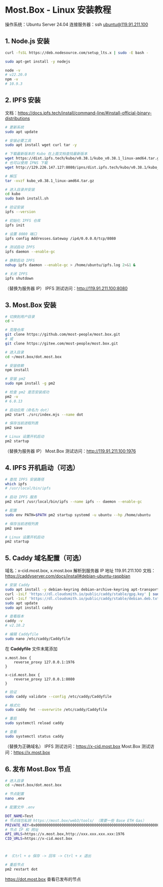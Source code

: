 # Most.Box - Linux 安装教程

操作系统：Ubuntu Server 24.04
连接服务器：ssh ubuntu@119.91.211.100

## 1. Node.js 安装

```bash
curl -fsSL https://deb.nodesource.com/setup_lts.x | sudo -E bash -

sudo apt-get install -y nodejs

node -v
# v22.20.0
npm -v
# 10.9.3
```

## 2. IPFS 安装

文档：https://docs.ipfs.tech/install/command-line/#install-official-binary-distributions

```bash
# 更新系统
sudo apt update

# 安装必要工具
sudo apt install wget curl tar -y

# 下载最新版本的 Kubo 在上面文档查找最新版本
wget https://dist.ipfs.tech/kubo/v0.38.1/kubo_v0.38.1_linux-amd64.tar.gz
# 也可以使用 IPNS 下载
wget http://129.226.147.127:8080/ipns/dist.ipfs.tech/kubo/v0.38.1/kubo_v0.38.1_linux-amd64.tar.gz

# 解压
tar -xvzf kubo_v0.38.1_linux-amd64.tar.gz

# 进入目录并安装
cd kubo
sudo bash install.sh

# 验证安装
ipfs --version

# 初始化 IPFS 仓库
ipfs init

# 设置 8080 端口
ipfs config Addresses.Gateway /ip4/0.0.0.0/tcp/8080

# 测试启动 IPFS
ipfs daemon --enable-gc

# 静默启动 IPFS
nohup ipfs daemon --enable-gc > /home/ubuntu/ipfs.log 2>&1 &

# 关闭 IPFS
ipfs shutdown
```

（替换为服务器 IP）
IPFS 测试访问：http://119.91.211.100:8080

## 3. Most.Box 安装

```bash
# 切换到用户目录
cd ~

# 克隆仓库
git clone https://github.com/most-people/most.box.git
# 或
git clone https://gitee.com/most-people/most.box.git

# 进入目录
cd ~/most.box/dot.most.box

# 安装依赖
npm install

# 安装 pm2
sudo npm install -g pm2

# 检查 pm2 是否安装成功
pm2 -v
# 6.0.13

# 启动应用（命名为 dot）
pm2 start ./src/index.mjs --name dot

# 保存当前进程列表
pm2 save

# Linux 设置开机启动
pm2 startup
```

（替换为服务器 IP）
Most.Box 测试访问：http://119.91.211.100:1976

## 4. IPFS 开机启动（可选）

```bash
# 查找 IPFS 安装路径
which ipfs
# /usr/local/bin/ipfs

# 启动 IPFS 服务
pm2 start /usr/local/bin/ipfs --name ipfs -- daemon --enable-gc

# 配置
sudo env PATH=$PATH pm2 startup systemd -u ubuntu --hp /home/ubuntu

# 保存当前进程列表
pm2 save

# Linux 设置开机启动
pm2 startup
```

## 5. Caddy 域名配置（可选）

域名：x-cid.most.box, x.most.box 解析到服务器 IP 地址 119.91.211.100
文档：https://caddyserver.com/docs/install#debian-ubuntu-raspbian

```bash
# 安装 Caddy
sudo apt install -y debian-keyring debian-archive-keyring apt-transport-https curl
curl -1sLf 'https://dl.cloudsmith.io/public/caddy/stable/gpg.key' | sudo gpg --dearmor -o /usr/share/keyrings/caddy-stable-archive-keyring.gpg
curl -1sLf 'https://dl.cloudsmith.io/public/caddy/stable/debian.deb.txt' | sudo tee /etc/apt/sources.list.d/caddy-stable.list
sudo apt update
sudo apt install caddy

# 查看版本
caddy -v
# v2.10.2

# 编辑 Caddyfile
sudo nano /etc/caddy/Caddyfile
```

在 **Caddyfile** 文件末尾添加

```
x.most.box {
    reverse_proxy 127.0.0.1:1976
}

x-cid.most.box {
    reverse_proxy 127.0.0.1:8080
}
```

```bash
# 验证
sudo caddy validate --config /etc/caddy/Caddyfile

# 格式化
sudo caddy fmt --overwrite /etc/caddy/Caddyfile

# 重启
sudo systemctl reload caddy

# 查看
sudo systemctl status caddy
```

（替换为正确域名）
IPFS 测试访问：https://x-cid.most.box
Most.Box 测试访问：https://x.most.box

## 6. 发布 Most.Box 节点

```bash
# 进入目录
cd ~/most.box/dot.most.box

# 节点配置
nano .env

# 配置文件 .env

DOT_NAME=Test
# 节点钱包私钥 https://most.box/web3/tools/ （需要一些 Base ETH Gas）
PRIVATE_KEY=0x0000000000000000000000000000000000000000000000000000000000000000
# 节点 IP 和 网址
API_URLS=https://x.most.box,http://xxx.xxx.xxx.xxx:1976
CID_URLS=https://x-cid.most.box



# （Ctrl + o 保存 -> 回车 -> Ctrl + x 退出

# 重启节点
pm2 restart dot
```

https://dot.most.box 查看已发布的节点
